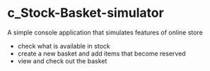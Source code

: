 # c_Stock-Basket-simulator
A simple console application that simulates features of online store

- check what is available in stock
- create a new basket and add items that become reserved
- view and check out the basket
